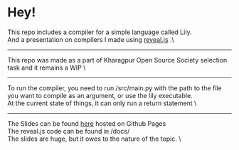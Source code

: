 # Hey!
This repo includes a compiler for a simple language called Lily. \
And a presentation on compilers I made using [reveal.js](https://revealjs.com/) .\
***
This repo was made as a part of Kharagpur Open Source Society selection task and it remains a WIP \
***
To run the compiler, you need to run /src/main.py with the path to the file you want to compile as an argument, or use the lily executable. \
At the current state of things, it can only run a return statement
\
***
The Slides can be found [here](https://rosa479.github.io/lily/) hosted on Github Pages \
The reveal.js code can be found in /docs/ \
The slides are huge, but it owes to the nature of the topic. \

